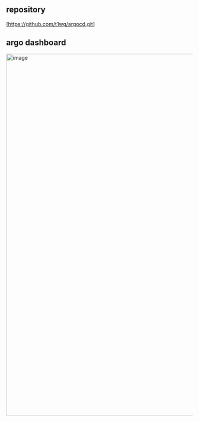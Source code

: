 ## repository

[https://github.com/t1wg/argocd.git]

## argo dashboard
<img width="2279" height="979" alt="image" src="https://github.com/user-attachments/assets/7bea03ec-7e8d-4b7a-be76-730eeb95ac98" />
